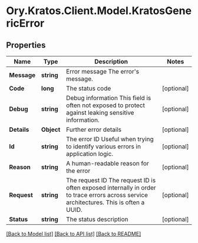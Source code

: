 # Ory.Kratos.Client.Model.KratosGenericError

## Properties

Name | Type | Description | Notes
------------ | ------------- | ------------- | -------------
**Message** | **string** | Error message  The error&#39;s message. | 
**Code** | **long** | The status code | [optional] 
**Debug** | **string** | Debug information  This field is often not exposed to protect against leaking sensitive information. | [optional] 
**Details** | **Object** | Further error details | [optional] 
**Id** | **string** | The error ID  Useful when trying to identify various errors in application logic. | [optional] 
**Reason** | **string** | A human-readable reason for the error | [optional] 
**Request** | **string** | The request ID  The request ID is often exposed internally in order to trace errors across service architectures. This is often a UUID. | [optional] 
**Status** | **string** | The status description | [optional] 

[[Back to Model list]](../../README.md#documentation-for-models) [[Back to API list]](../../README.md#documentation-for-api-endpoints) [[Back to README]](../../README.md)

